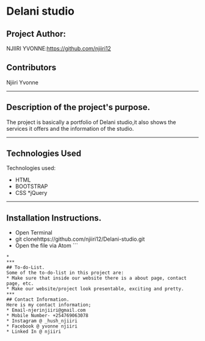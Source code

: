 # Delani studio

 ## Project Author:
  NJIIRI YVONNE:https://github.com/njiiri12

## Contributors
Njiiri Yvonne
***
## Description of the project's purpose.
The project is basically a portfolio of Delani studio,it also shows the services it offers and the information of the studio.
***
## Technologies Used
Technologies used:
* HTML
* BOOTSTRAP
* CSS
*jQuery

***
## Installation Instructions.
* Open Terminal
* git clonehttps://github.com/njiiri12/Delani-studio.git
* Open the file via Atom ```

```
*
***
## To-do-List.
Some of the to-do-list in this project are:
* Make sure that inside our website there is a about page, contact page, etc.
* Make our website/project look presentable, exciting and pretty.
***
## Contact Information.
Here is my contact information;
* Email-njerinjiiri@gmail.com
* Mobile Number- +254769063078
* Instagram @ _hush_njiiri
* Facebook @ yvonne njiiri
* Linked In @ njiiri
